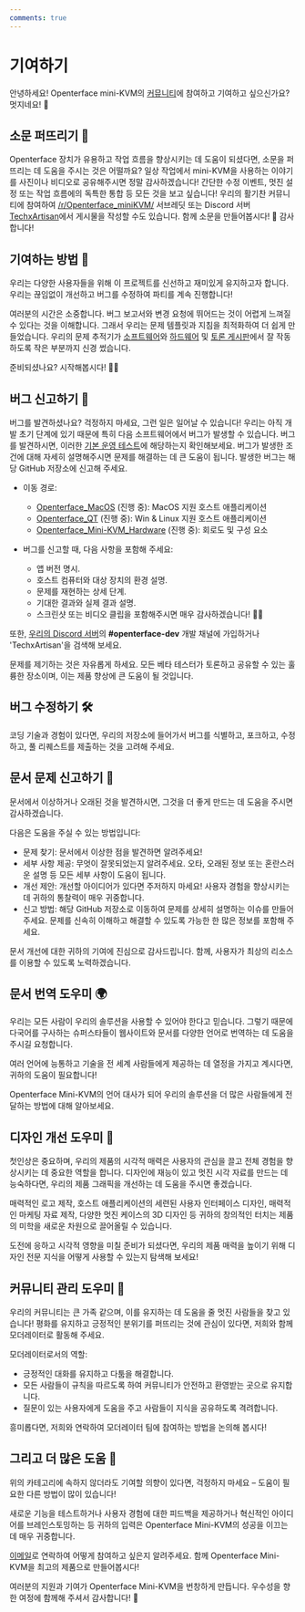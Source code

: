 ```yaml
---
comments: true
---
```


# 기여하기

안녕하세요! Openterface mini-KVM의 [커뮤니티](/community)에 참여하고 기여하고 싶으신가요? 멋지네요! 🧡

## 소문 퍼뜨리기 📢

Openterface 장치가 유용하고 작업 흐름을 향상시키는 데 도움이 되셨다면, 소문을 퍼뜨리는 데 도움을 주시는 것은 어떨까요? 일상 작업에서 mini-KVM을 사용하는 이야기를 사진이나 비디오로 공유해주시면 정말 감사하겠습니다! 간단한 수정 이벤트, 멋진 설정 또는 작업 흐름에의 독특한 통합 등 모든 것을 보고 싶습니다! 우리의 활기찬 커뮤니티에 참여하여 [/r/Openterface_miniKVM/](https://www.reddit.com/r/Openterface_miniKVM/) 서브레딧 또는 Discord 서버 [TechxArtisan](https://discord.gg/sFTJD6a3R8)에서 게시물을 작성할 수도 있습니다. 함께 소문을 만들어봅시다! 🚀 감사합니다!

## 기여하는 방법 🌟

우리는 다양한 사용자들을 위해 이 프로젝트를 신선하고 재미있게 유지하고자 합니다. 우리는 끊임없이 개선하고 버그를 수정하여 파티를 계속 진행합니다!

여러분의 시간은 소중합니다. 버그 보고서와 변경 요청에 뛰어드는 것이 어렵게 느껴질 수 있다는 것을 이해합니다. 그래서 우리는 문제 템플릿과 지침을 최적화하여 더 쉽게 만들었습니다. 우리의 문제 추적기가 [소프트웨어](/quick-start/#install-host-application)와 [하드웨어](https://github.com/TechxArtisanStudio/Openterface_Mini-KVM_Hardware) 및 [토론 게시판](https://github.com/TechxArtisanStudio/Openterface/discussions)에서 잘 작동하도록 작은 부분까지 신경 썼습니다.

준비되셨나요? 시작해봅시다! 🏊‍♂️

## 버그 신고하기 🐛

버그를 발견하셨나요? 걱정하지 마세요, 그런 일은 일어날 수 있습니다! 우리는 아직 개발 초기 단계에 있기 때문에 특히 다음 소프트웨어에서 버그가 발생할 수 있습니다. 버그를 발견하시면, 이러한 [기본 운영 테스트](/basic-testing)에 해당하는지 확인해보세요. 버그가 발생한 조건에 대해 자세히 설명해주시면 문제를 해결하는 데 큰 도움이 됩니다. 발생한 버그는 해당 GitHub 저장소에 신고해 주세요.

- 이동 경로: 
    - [Openterface_MacOS](https://github.com/TechxArtisanStudio/Openterface_MacOS) (진행 중): MacOS 지원 호스트 애플리케이션
    - [Openterface_QT](https://github.com/TechxArtisanStudio/Openterface_QT) (진행 중): Win & Linux 지원 호스트 애플리케이션
    - [Openterface_Mini-KVM_Hardware](https://github.com/TechxArtisanStudio/Openterface_Mini-KVM_Hardware) (진행 중): 회로도 및 구성 요소

- 버그를 신고할 때, 다음 사항을 포함해 주세요:
    - 앱 버전 명시.
    - 호스트 컴퓨터와 대상 장치의 환경 설명.
    - 문제를 재현하는 상세 단계.
    - 기대한 결과와 실제 결과 설명.
    - 스크린샷 또는 비디오 클립을 포함해주시면 매우 감사하겠습니다! 📸🎥

또한, [우리의 Discord 서버](https://discord.gg/sFCXHrpDcc)의 **#openterface-dev** 개발 채널에 가입하거나 'TechxArtisan'을 검색해 보세요.

문제를 제기하는 것은 자유롭게 하세요. 모든 베타 테스터가 토론하고 공유할 수 있는 훌륭한 장소이며, 이는 제품 향상에 큰 도움이 될 것입니다.

## 버그 수정하기 🛠️

코딩 기술과 경험이 있다면, 우리의 저장소에 들어가서 버그를 식별하고, 포크하고, 수정하고, 풀 리퀘스트를 제출하는 것을 고려해 주세요.

## 문서 문제 신고하기 📝

문서에서 이상하거나 오래된 것을 발견하시면, 그것을 더 좋게 만드는 데 도움을 주시면 감사하겠습니다.

다음은 도움을 주실 수 있는 방법입니다:

- 문제 찾기: 문서에서 이상한 점을 발견하면 알려주세요!
- 세부 사항 제공: 무엇이 잘못되었는지 알려주세요. 오타, 오래된 정보 또는 혼란스러운 설명 등 모든 세부 사항이 도움이 됩니다.
- 개선 제안: 개선할 아이디어가 있다면 주저하지 마세요! 사용자 경험을 향상시키는 데 귀하의 통찰력이 매우 귀중합니다.
- 신고 방법: 해당 GitHub 저장소로 이동하여 문제를 상세히 설명하는 이슈를 만들어 주세요. 문제를 신속히 이해하고 해결할 수 있도록 가능한 한 많은 정보를 포함해 주세요.

문서 개선에 대한 귀하의 기여에 진심으로 감사드립니다. 함께, 사용자가 최상의 리소스를 이용할 수 있도록 노력하겠습니다.

## 문서 번역 도우미 🌍

우리는 모든 사람이 우리의 솔루션을 사용할 수 있어야 한다고 믿습니다. 그렇기 때문에 다국어를 구사하는 슈퍼스타들이 웹사이트와 문서를 다양한 언어로 번역하는 데 도움을 주시길 요청합니다.

여러 언어에 능통하고 기술을 전 세계 사람들에게 제공하는 데 열정을 가지고 계시다면, 귀하의 도움이 필요합니다!

Openterface Mini-KVM의 언어 대사가 되어 우리의 솔루션을 더 많은 사람들에게 전달하는 방법에 대해 알아보세요.

## 디자인 개선 도우미 🎨

첫인상은 중요하며, 우리의 제품의 시각적 매력은 사용자의 관심을 끌고 전체 경험을 향상시키는 데 중요한 역할을 합니다. 디자인에 재능이 있고 멋진 시각 자료를 만드는 데 능숙하다면, 우리의 제품 그래픽을 개선하는 데 도움을 주시면 좋겠습니다.

매력적인 로고 제작, 호스트 애플리케이션의 세련된 사용자 인터페이스 디자인, 매력적인 마케팅 자료 제작, 다양한 멋진 케이스의 3D 디자인 등 귀하의 창의적인 터치는 제품의 미학을 새로운 차원으로 끌어올릴 수 있습니다.

도전에 응하고 시각적 영향을 미칠 준비가 되셨다면, 우리의 제품 매력을 높이기 위해 디자인 전문 지식을 어떻게 사용할 수 있는지 탐색해 보세요!

## 커뮤니티 관리 도우미 🤝

우리의 커뮤니티는 큰 가족 같으며, 이를 유지하는 데 도움을 줄 멋진 사람들을 찾고 있습니다! 평화를 유지하고 긍정적인 분위기를 퍼뜨리는 것에 관심이 있다면, 저희와 함께 모더레이터로 활동해 주세요.

모더레이터로서의 역할:
- 긍정적인 대화를 유지하고 다툼을 해결합니다.
- 모든 사람들이 규칙을 따르도록 하여 커뮤니티가 안전하고 환영받는 곳으로 유지합니다.
- 질문이 있는 사용자에게 도움을 주고 사람들이 지식을 공유하도록 격려합니다.

흥미롭다면, 저희와 연락하여 모더레이터 팀에 참여하는 방법을 논의해 봅시다!

## 그리고 더 많은 도움 🚀

위의 카테고리에 속하지 않더라도 기여할 의향이 있다면, 걱정하지 마세요 – 도움이 필요한 다른 방법이 많이 있습니다!

새로운 기능을 테스트하거나 사용자 경험에 대한 피드백을 제공하거나 혁신적인 아이디어를 브레인스토밍하는 등 귀하의 입력은 Openterface Mini-KVM의 성공을 이끄는 데 매우 귀중합니다.

[이메일](mailto:info@techxartisan.com)로 연락하여 어떻게 참여하고 싶은지 알려주세요. 함께 Openterface Mini-KVM을 최고의 제품으로 만들어봅시다!

여러분의 지원과 기여가 Openterface Mini-KVM을 번창하게 만듭니다. 우수성을 향한 여정에 함께해 주셔서 감사합니다! 🚀
